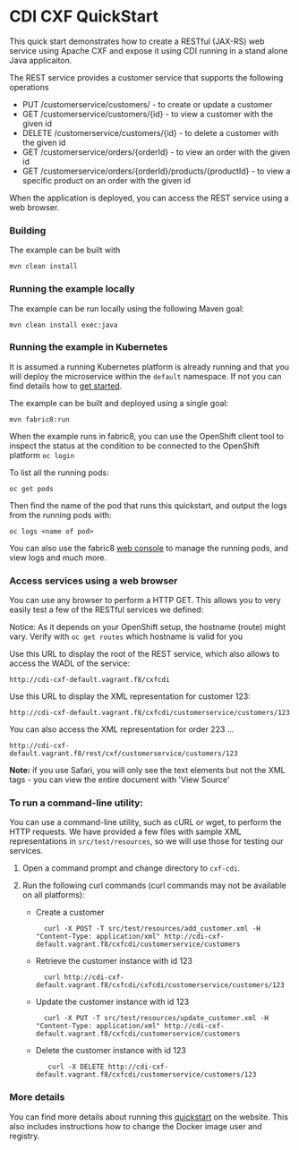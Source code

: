 # CDI CXF QuickStart

This quick start demonstrates how to create a RESTful (JAX-RS) web service using Apache CXF and expose it using CDI running in a stand alone Java applicaiton.

The REST service provides a customer service that supports the following operations
 
- PUT /customerservice/customers/ - to create or update a customer
- GET /customerservice/customers/{id} - to view a customer with the given id
- DELETE /customerservice/customers/{id} - to delete a customer with the given id
- GET /customerservice/orders/{orderId} - to view an order with the given id
- GET /customerservice/orders/{orderId}/products/{productId} - to view a specific product on an order with the given id

When the application is deployed, you can access the REST service using a web browser.


### Building

The example can be built with

    mvn clean install


### Running the example locally

The example can be run locally using the following Maven goal:

    mvn clean install exec:java


### Running the example in Kubernetes

It is assumed a running Kubernetes platform is already running and that you will deploy the microservice within the `default` namespace. If not you can find details how to [get started](http://fabric8.io/guide/getStarted/index.html).

The example can be built and deployed using a single goal:

    mvn fabric8:run

When the example runs in fabric8, you can use the OpenShift client tool to inspect the status at the condition to be connected to the OpenShift platform `oc login`

To list all the running pods:

    oc get pods

Then find the name of the pod that runs this quickstart, and output the logs from the running pods with:

    oc logs <name of pod>

You can also use the fabric8 [web console](http://fabric8.io/guide/console.html) to manage the
running pods, and view logs and much more.


### Access services using a web browser

You can use any browser to perform a HTTP GET.  This allows you to very easily test a few of the RESTful services we defined:

Notice: As it depends on your OpenShift setup, the hostname (route) might vary. Verify with `oc get routes` which 
hostname is valid for you

Use this URL to display the root of the REST service, which also allows to access the WADL of the service:

    http://cdi-cxf-default.vagrant.f8/cxfcdi

Use this URL to display the XML representation for customer 123:

    http://cdi-cxf-default.vagrant.f8/cxfcdi/customerservice/customers/123

You can also access the XML representation for order 223 ...

    http://cdi-cxf-default.vagrant.f8/rest/cxf/customerservice/customers/123

**Note:** if you use Safari, you will only see the text elements but not the XML tags - you can view the entire document with 'View Source'


### To run a command-line utility:

You can use a command-line utility, such as cURL or wget, to perform the HTTP requests.  We have provided a few files with sample XML representations in `src/test/resources`, so we will use those for testing our services.

1. Open a command prompt and change directory to `cxf-cdi`.
2. Run the following curl commands (curl commands may not be available on all platforms):
    
    * Create a customer
 
            curl -X POST -T src/test/resources/add_customer.xml -H "Content-Type: application/xml" http://cdi-cxf-default.vagrant.f8/cxfcdi/customerservice/customers
  
    * Retrieve the customer instance with id 123
    
            curl http://cdi-cxf-default.vagrant.f8/cxfcdi/cxfcdi/customerservice/customers/123

    * Update the customer instance with id 123
  
            curl -X PUT -T src/test/resources/update_customer.xml -H "Content-Type: application/xml" http://cdi-cxf-default.vagrant.f8/cxfcdi/customerservice/customers

    * Delete the customer instance with id 123
  
             curl -X DELETE http://cdi-cxf-default.vagrant.f8/cxfcdi/customerservice/customers/123


### More details

You can find more details about running this [quickstart](http://fabric8.io/guide/quickstarts/running.html) on the website. This also includes instructions how to change the Docker image user and registry.

